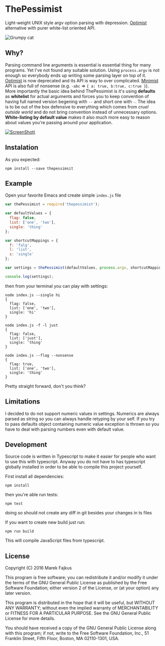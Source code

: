 # ThePessimist

Light-weight UNIX style argv option parsing with depression. [Optimist](https://www.npmjs.com/package/optimist) alternative with purer white-list oriented API.

![Grumpy cat](http://campusriot.com/wp-content/uploads/2014/10/grumpycat.jpg)

## Why?

Parsing command line arguments is essential is essential thing for many programs. Yet I've not found any suitable solution.
Using `process.argv` is not enough so everybody ends up writing some parsing layer on top of it.
[Optimist](https://www.npmjs.com/package/optimist) is now deprecated and its API is way to over complicated.
[Minimist](https://www.npmjs.com/package/minimist) API is also full of nonsense (e.g. `-abc` => `{ a: true, b:true, c:true }`).
More importantly the basic idea behind ThePessimist is it's using **defaults** as **whitelist** for actual arguments and forces you to keep convention of having full named version begening with `--` and short one with `-`.
The idea is to be out of the box defensive to everything which comes from *cruel outside world* and do not bring convention instead of unnecessary options.
**White-listing by default value** makes it also much more easy to reason about values you're passing around your application.

[![ScreenShot](http://img.youtube.com/vi/27nNSocP7Dc/0.jpg))](https://www.youtube.com/watch?v=27nNSocP7Dc)

## Instalation

As you expected:

```
npm install --save thepessimsit
```

## Example

Open your favorite Emacs and create simple `index.js` file

```javascript
var thePessimist = require('thepessimist');

var defaultValues = {
  flag: false,
  list: ['one', 'two'],
  single: 'thing'
};

var shortcutMappings = {
  f: 'falg',
  l: 'list',
  s: 'single'
};

var settings = thePessimist(defaultValues, process.argv, shortcutMappings);

console.log(settings);
```

then from your terminal you can play with settings:

```
node index.js --single hi
{
  flag: false,
  list: ['one', 'two'],
  single: 'hi'
}

node index.js -f -l just
{
  flag: false,
  list: ['just'],
  single: 'thing'
}

node index.js --flag --nonsense
{
  flag: true,
  list: ['one', 'two'],
  single: 'thing'
}
```

Pretty straight forward, don't you think?

## Limitations

I decided to do not support numeric values in settings. Numerics are always parsed as string so you can always handle retyping by your self.
If you try to pass defaults object containing numeric value exception is thrown so you have to deal with parsing numbers even with default value.

## Development

Source code is written in Typescript to make it easier for people who want to use this with typescript.
Anyway you do not have to has typescript globally installed in order to be able to compile this project yourself.

First install all dependencies:
```
npm install
```

then you're able run tests:
```
npm test
```
doing so should not create any diff in git besides your changes in ts files

If you want to create new build just run:
```
npm run build
```

This will compile JavaScript files from typescript.

## License

Copyright (C) 2016 Marek Fajkus

This program is free software; you can redistribute it and/or
modify it under the terms of the GNU General Public License
as published by the Free Software Foundation; either version 2
of the License, or (at your option) any later version.

This program is distributed in the hope that it will be useful,
but WITHOUT ANY WARRANTY; without even the implied warranty of
MERCHANTABILITY or FITNESS FOR A PARTICULAR PURPOSE.  See the
GNU General Public License for more details.

You should have received a copy of the GNU General Public License
along with this program; if not, write to the Free Software
Foundation, Inc., 51 Franklin Street, Fifth Floor, Boston, MA  02110-1301, USA.
